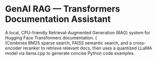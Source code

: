# GenAI RAG — Transformers Documentation Assistant

A local, CPU-friendly Retrieval-Augmented Generation (RAG) system for Hugging Face Transformers documentation.
( <br> )Combines BM25 sparse search, FAISS semantic search, and a cross-encoder reranker to retrieve relevant docs, then uses a quantized LLaMA model via llama.cpp to generate concise Python code examples.
